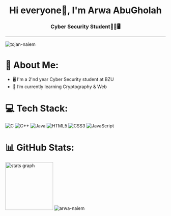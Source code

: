 
<h1 align="center">Hi everyone👋, I'm Arwa AbuGholah</h1>
<h3 align="center">Cyber Security Student👩‍💻🖥️ </h3>
<hr>

<p align="left"> <img src="https://komarev.com/ghpvc/?username=arwanaiem77&label=Profile%20views&color=0e75b6&style=flat" alt="tojan-naiem" /> </p>

# 💫 About Me:
- 🖥 I'm a 2'nd year Cyber Security student at BZU
- 💼 I’m currently learning Cryptography & Web    


# 💻 Tech Stack:

![C](https://img.shields.io/badge/c-%2300599C.svg?style=for-the-badge&logo=c&logoColor=white) 
![C++](https://img.shields.io/badge/c++-%2300599C.svg?style=for-the-badge&logo=c%2B%2B&logoColor=white) 
![Java](https://img.shields.io/badge/java-%23ED8B00.svg?style=for-the-badge&logo=openjdk&logoColor=white) 
![HTML5](https://img.shields.io/badge/html5-%23E34F26.svg?style=for-the-badge&logo=html5&logoColor=white) 
![CSS3](https://img.shields.io/badge/css3-%231572B6.svg?style=for-the-badge&logo=css3&logoColor=white) 
![JavaScript](https://img.shields.io/badge/javascript-%23323330.svg?style=for-the-badge&logo=javascript&logoColor=%23F7DF1E) 




# 📊 GitHub Stats:

<div align="left">
  <img src="https://github-readme-stats.vercel.app/api?username=arwanaiem77&hide_title=false&hide_rank=true&show_icons=true&include_all_commits=true&count_private=true&disable_animations=false&theme=dracula&locale=en&hide_border=false" height="150" alt="stats graph"  />
<img src="https://github-readme-stats.vercel.app/api/top-langs?username=arwanaiem77&show_icons=true&locale=en&layout=compact&theme=dracula" alt="arwa-naiem" />
